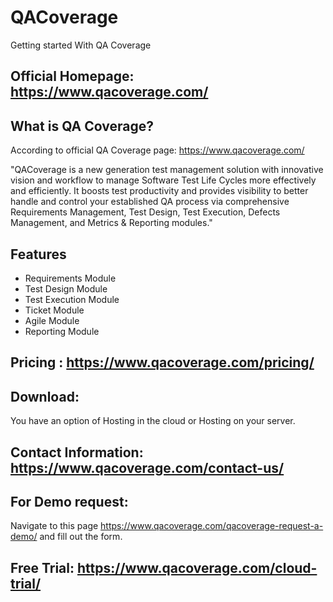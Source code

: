 # QACoverage
Getting started With QA Coverage

## Official Homepage: https://www.qacoverage.com/

## What is QA Coverage?
According to official QA Coverage page: https://www.qacoverage.com/

"QACoverage is a new generation test management solution with innovative vision and workflow to manage Software Test Life Cycles more effectively and efficiently. It boosts test productivity and provides visibility to better handle and control your established QA process via comprehensive Requirements Management, Test Design, Test Execution, Defects Management, and Metrics & Reporting modules."

## Features

- Requirements Module
- Test Design Module
- Test Execution Module
- Ticket Module
- Agile Module
- Reporting Module

## Pricing : https://www.qacoverage.com/pricing/

## Download:

You have an option of Hosting in the cloud or Hosting on your server.

## Contact Information: https://www.qacoverage.com/contact-us/

## For Demo request: 
Navigate to this page https://www.qacoverage.com/qacoverage-request-a-demo/ and fill out the form.


## Free Trial: https://www.qacoverage.com/cloud-trial/


